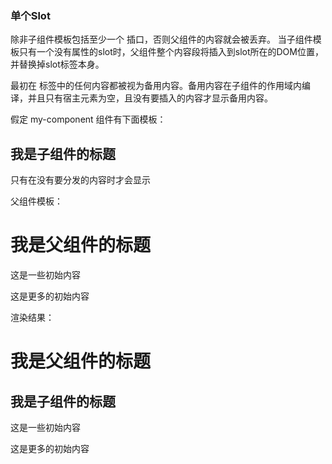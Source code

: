 ### 单个Slot

除非子组件模板包括至少一个 <slot> 插口，否则父组件的内容就会被丢弃。 当子组件模板只有一个没有属性的slot时，父组件整个内容段将插入到slot所在的DOM位置，并替换掉slot标签本身。

最初在 <slot> 标签中的任何内容都被视为备用内容。备用内容在子组件的作用域内编译，并且只有宿主元素为空，且没有要插入的内容才显示备用内容。

假定 my-component 组件有下面模板：

<div>
  <h2>我是子组件的标题</h2>
  <slot>
    只有在没有要分发的内容时才会显示
  </slot>
</div>

父组件模板：

<div>
  <h1>我是父组件的标题</h1>
  <my-component>
    <p>这是一些初始内容</p>
    <p>这是更多的初始内容</p>
  </my-component>
</div>

渲染结果：

<div>
  <h1>我是父组件的标题</h1>
  <div>
    <h2>我是子组件的标题</h2>
    <p>这是一些初始内容</p>
    <p>这是更多的初始内容</p>
  </div>
</div>